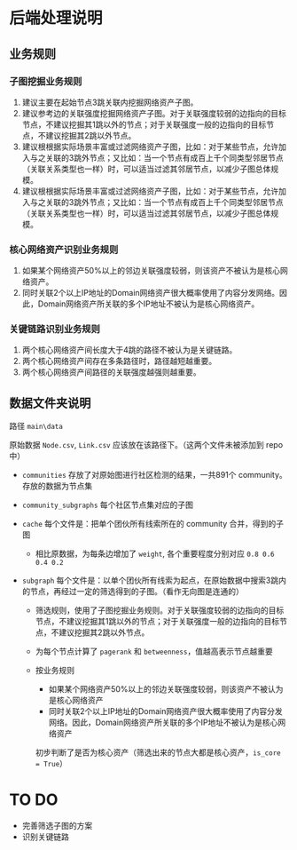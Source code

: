 # 后端处理说明

## 业务规则

### 子图挖掘业务规则

1. 建议主要在起始节点3跳关联内挖掘网络资产子图。
2. 建议参考边的关联强度挖掘网络资产子图。对于关联强度较弱的边指向的目标节点，不建议挖掘其1跳以外的节点；对于关联强度一般的边指向的目标节点，不建议挖掘其2跳以外节点。
3. 建议根根据实际场景丰富或过滤网络资产子图，比如：对于某些节点，允许加入与之关联的3跳外节点；又比如：当一个节点有成百上千个同类型邻居节点（关联关系类型也一样）时，可以适当过滤其邻居节点，以减少子图总体规模。
4. 建议根根据实际场景丰富或过滤网络资产子图，比如：对于某些节点，允许加入与之关联的3跳外节点；又比如：当一个节点有成百上千个同类型邻居节点（关联关系类型也一样）时，可以适当过滤其邻居节点，以减少子图总体规模。

### 核心网络资产识别业务规则

1. 如果某个网络资产50%以上的邻边关联强度较弱，则该资产不被认为是核心网络资产。
2. 同时关联2个以上IP地址的Domain网络资产很大概率使用了内容分发网络。因此，Domain网络资产所关联的多个IP地址不被认为是核心网络资产。

### 关键链路识别业务规则

1. 两个核心网络资产间长度大于4跳的路径不被认为是关键链路。
2. 两个核心网络资产间存在多条路径时，路径越短越重要。
3. 两个核心网络资产间路径的关联强度越强则越重要。

## 数据文件夹说明

路径 `main\data`

原始数据 `Node.csv`, `Link.csv` 应该放在该路径下。（这两个文件未被添加到 repo 中）

- `communities` 存放了对原始图进行社区检测的结果，一共891个 community。存放的数据为节点集
- `community_subgraphs` 每个社区节点集对应的子图
- `cache` 每个文件是：把单个团伙所有线索所在的 community 合并，得到的子图
  - 相比原数据，为每条边增加了 `weight`, 各个重要程度分别对应 `0.8 0.6 0.4 0.2`

- `subgraph` 每个文件是：以单个团伙所有线索为起点，在原始数据中搜索3跳内的节点，再经过一定的筛选得到的子图。（看作无向图是连通的）
  
  - 筛选规则，使用了子图挖掘业务规则。对于关联强度较弱的边指向的目标节点，不建议挖掘其1跳以外的节点；对于关联强度一般的边指向的目标节点，不建议挖掘其2跳以外节点。
  
  - 为每个节点计算了 `pagerank` 和 `betweenness`，值越高表示节点越重要
  
  - 按业务规则
  
    - 如果某个网络资产50%以上的邻边关联强度较弱，则该资产不被认为是核心网络资产
    - 同时关联2个以上IP地址的Domain网络资产很大概率使用了内容分发网络。因此，Domain网络资产所关联的多个IP地址不被认为是核心网络资产
  
    初步判断了是否为核心资产（筛选出来的节点大都是核心资产，`is_core = True`）
  
# TO DO

- 完善筛选子图的方案
- 识别关键链路

